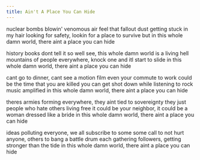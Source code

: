 ```yaml
---
title: Ain't A Place You Can Hide
---
```


nuclear bombs blowin' venomous air
feel that fallout dust getting stuck in my hair
looking for safety, lookin for a place to survive
but in this whole damn world, there aint a place you can hide

history books dont tell it so well
see, this whole damn world is a living hell
mountains of people everywhere, knock one and itl start to slide
in this whole damn world, there aint a place you can hide

cant go to dinner, cant see a motion film
even your commute to work could be the time that you are killed
you can get shot down while listening to rock music amplified
in this whole damn world, there aint a place you can hide

theres armies forming everywhere, they aint tied to sovereignty
they just people who hate others living free
it could be your neighbor, it could be a woman dressed like a bride
in this whole damn world, there aint a place you can hide

ideas polluting everyone, we all subscribe to some
some call to not hurt anyone, others to bang a battle drum
each gathering followers, getting stronger than the tide
in this whole damn world, there aint a place you can hide
